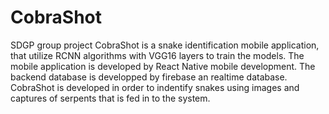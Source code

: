 # CobraShot
SDGP group project
CobraShot is a snake identification mobile application, that utilize RCNN algorithms with VGG16 layers to train the models. The mobile application is developed by React Native mobile development. The backend database is developped by firebase an realtime database.
CobraShot is developed in order to indentify snakes using images and captures of serpents that is fed in to the system.

